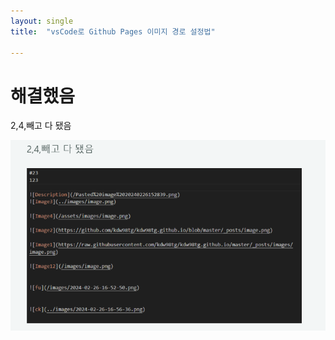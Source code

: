 ```yaml
---
layout: single
title:  "vsCode로 Github Pages 이미지 경로 설정법"

---
```


# 해결했음

2,4,빼고 다 됐음

  ![](../images/Pasted%20image%2020240228200529.png)
  
  